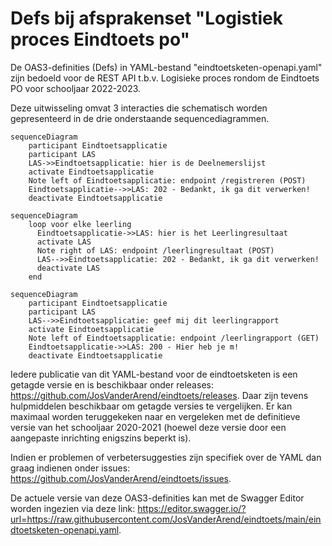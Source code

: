# Defs bij afsprakenset "Logistiek proces Eindtoets po"
De OAS3-definities (Defs) in YAML-bestand "eindtoetsketen-openapi.yaml" zijn bedoeld voor de REST API t.b.v. Logisieke proces rondom de Eindtoets PO voor schooljaar 2022-2023. 

Deze uitwisseling omvat 3 interacties die schematisch worden gepresenteerd in de drie onderstaande sequencediagrammen.

```mermaid
sequenceDiagram
    participant Eindtoetsapplicatie
    participant LAS
    LAS->>Eindtoetsapplicatie: hier is de Deelnemerslijst
    activate Eindtoetsapplicatie
    Note left of Eindtoetsapplicatie: endpoint /registreren (POST)
    Eindtoetsapplicatie-->>LAS: 202 - Bedankt, ik ga dit verwerken!
    deactivate Eindtoetsapplicatie
```

```mermaid
sequenceDiagram
    loop voor elke leerling
      Eindtoetsapplicatie->>LAS: hier is het Leerlingresultaat
      activate LAS
      Note right of LAS: endpoint /leerlingresultaat (POST)
      LAS-->>Eindtoetsapplicatie: 202 - Bedankt, ik ga dit verwerken!
      deactivate LAS
    end
```

```mermaid
sequenceDiagram
    participant Eindtoetsapplicatie
    participant LAS
    LAS-->>Eindtoetsapplicatie: geef mij dit leerlingrapport
    activate Eindtoetsapplicatie
    Note left of Eindtoetsapplicatie: endpoint /leerlingrapport (GET)
    Eindtoetsapplicatie->>LAS: 200 - Hier heb je m!
    deactivate Eindtoetsapplicatie
```

Iedere publicatie van dit YAML-bestand voor de eindtoetsketen is een getagde versie en is beschikbaar onder releases: https://github.com/JosVanderArend/eindtoets/releases. Daar zijn tevens hulpmiddelen beschikbaar om getagde versies te vergelijken. 
Er kan maximaal worden teruggekeken naar en vergeleken met de definitieve versie van het schooljaar 2020-2021 (hoewel deze versie door een aangepaste inrichting enigszins beperkt is).

Indien er problemen of verbetersuggesties zijn specifiek over de YAML dan graag indienen onder issues: https://github.com/JosVanderArend/eindtoets/issues.


De actuele versie van deze OAS3-definities kan met de Swagger Editor worden ingezien via deze link: https://editor.swagger.io/?url=https://raw.githubusercontent.com/JosVanderArend/eindtoets/main/eindtoetsketen-openapi.yaml. 
 

